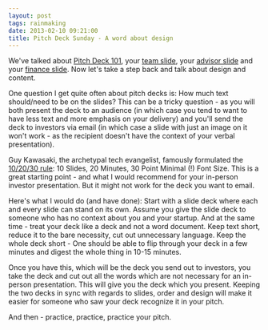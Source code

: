 ```yaml
---
layout: post
tags: rainmaking
date: 2013-02-10 09:21:00
title: Pitch Deck Sunday - A word about design
---
```

We've talked about [Pitch Deck 101](http://theheretic.me/2013/01/13/pitch-deck-sunday-101/), your [team slide](http://theheretic.me/2013/01/20/pitch-deck-sunday-the-team-slide/), your [advisor slide](http://theheretic.me/2013/01/27/pitch-deck-sunday-advisors/) and your [finance slide](http://theheretic.me/2013/02/03/pitch-deck-sunday-finances/). Now let's take a step back and talk about design and content.

One question I get quite often about pitch decks is: How much text should/need to be on the slides? This can be a tricky question - as you will both present the deck to an audience (in which case you tend to want to have less text and more emphasis on your delivery) and you'll send the deck to investors via email (in which case a slide with just an image on it won't work - as the recipient doesn't have the context of your verbal presentation).

Guy Kawasaki, the archetypal tech evangelist, famously formulated the [10/20/30 rule](http://blog.guykawasaki.com/2005/12/the_102030_rule.html): 10 Slides, 20 Minutes, 30 Point Minimal (!) Font Size. This is a great starting point - and what I would recommend for your in-person investor presentation. But it might not work for the deck you want to email.

Here's what I would do (and have done): Start with a slide deck where each and every slide can stand on its own. Assume you give the slide deck to someone who has no context about you and your startup. And at the same time - treat your deck like a deck and not a word document. Keep text short, reduce it to the bare necessity, cut out unnecessary language. Keep the whole deck short - One should be able to flip through your deck in a few minutes and digest the whole thing in 10-15 minutes.

Once you have this, which will be the deck you send out to investors, you take the deck and cut out all the words which are not necessary for an in-person presentation. This will give you the deck which you present. Keeping the two decks in sync with regards to slides, order and design will make it easier for someone who saw your deck recognize it in your pitch.

And then - practice, practice, practice your pitch.